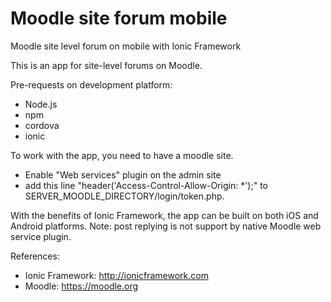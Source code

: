 Moodle site forum mobile
==============================

Moodle site level forum on mobile with Ionic Framework

This is an app for site-level forums on Moodle.

Pre-requests on development platform:
- Node.js
- npm
- cordova
- ionic

To work with the app, you need to have a moodle site. 
- Enable "Web services" plugin on the admin site
- add this line "header('Access-Control-Allow-Origin: *');" to SERVER_MOODLE_DIRECTORY/login/token.php.

With the benefits of Ionic Framework, the app can be built on both iOS and Android platforms.
Note: post replying is not support by native Moodle web service plugin.

References:
- Ionic Framework: http://ionicframework.com
- Moodle: https://moodle.org
